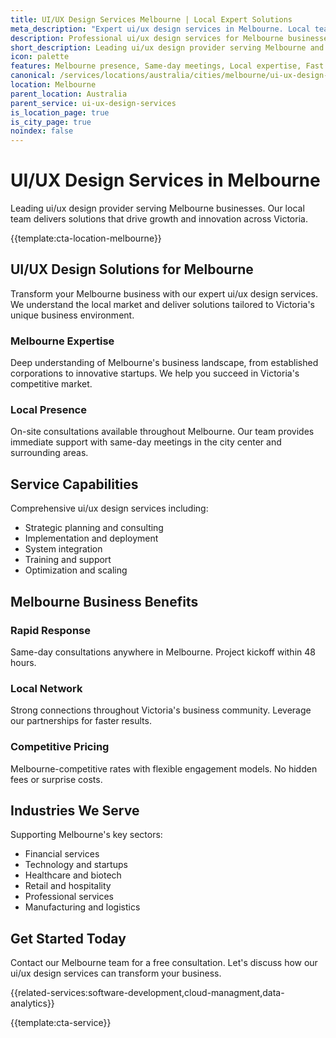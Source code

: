 ```yaml
---
title: UI/UX Design Services Melbourne | Local Expert Solutions
meta_description: "Expert ui/ux design services in Melbourne. Local team, same-day consultations, proven results. Transform your business today."
description: Professional ui/ux design services for Melbourne businesses
short_description: Leading ui/ux design provider serving Melbourne and Victoria.
icon: palette
features: Melbourne presence, Same-day meetings, Local expertise, Fast deployment, Competitive rates, Proven track record
canonical: /services/locations/australia/cities/melbourne/ui-ux-design-services-melbourne.html
location: Melbourne
parent_location: Australia
parent_service: ui-ux-design-services
is_location_page: true
is_city_page: true
noindex: false
---
```


# UI/UX Design Services in Melbourne

Leading ui/ux design provider serving Melbourne businesses. Our local team delivers solutions that drive growth and innovation across Victoria.

{{template:cta-location-melbourne}}

## UI/UX Design Solutions for Melbourne

Transform your Melbourne business with our expert ui/ux design services. We understand the local market and deliver solutions tailored to Victoria's unique business environment.

### Melbourne Expertise

Deep understanding of Melbourne's business landscape, from established corporations to innovative startups. We help you succeed in Victoria's competitive market.

### Local Presence

On-site consultations available throughout Melbourne. Our team provides immediate support with same-day meetings in the city center and surrounding areas.

## Service Capabilities

Comprehensive ui/ux design services including:
- Strategic planning and consulting
- Implementation and deployment
- System integration
- Training and support
- Optimization and scaling

## Melbourne Business Benefits

### Rapid Response
Same-day consultations anywhere in Melbourne. Project kickoff within 48 hours.

### Local Network
Strong connections throughout Victoria's business community. Leverage our partnerships for faster results.

### Competitive Pricing
Melbourne-competitive rates with flexible engagement models. No hidden fees or surprise costs.

## Industries We Serve

Supporting Melbourne's key sectors:
- Financial services
- Technology and startups
- Healthcare and biotech
- Retail and hospitality
- Professional services
- Manufacturing and logistics

## Get Started Today

Contact our Melbourne team for a free consultation. Let's discuss how our ui/ux design services can transform your business.

{{related-services:software-development,cloud-managment,data-analytics}}

{{template:cta-service}}
